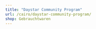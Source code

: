 ```yaml
---
title: "Daystar Community Program"
url: /cairo/daystar-community-program/
shop: Gebrauchtwaren
---
```

